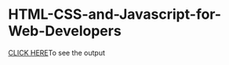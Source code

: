 # HTML-CSS-and-Javascript-for-Web-Developers



<a href="https://jobing93.github.io/Assignments/" rel="nofollow">CLICK HERE</a>To see the output 
